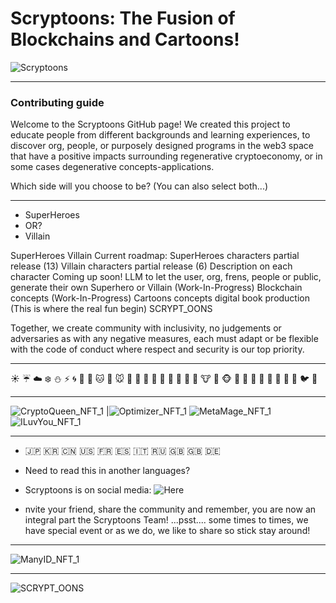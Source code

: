 
# Scryptoons: The Fusion of Blockchains and Cartoons!  
![Scryptoons](https://github.com/user-attachments/assets/25f34254-74c6-4638-b45f-92c8d0bd3f63)
__________________________

### Contributing guide
Welcome to the Scryptoons GitHub page! We created this project to educate people from different backgrounds and learning experiences, to discover org, people, or purposely designed programs in the web3 space that have a positive impacts surrounding regenerative cryptoeconomy, or in some cases degenerative concepts-applications.

Which side will you choose to be? (You can also select both...)

____________________________
- SuperHeroes
- OR?
- Villain
  


SuperHeroes
Villain
Current roadmap:
SuperHeroes characters partial release (13)
Villain characters partial release (6)
Description on each character
Coming up soon!
LLM to let the user, org, frens, people or public, generate their own Superhero or Villain (Work-In-Progress)
Blockchain concepts (Work-In-Progress)
Cartoons concepts digital book production (This is where the real fun begin)
SCRYPT_OONS


Together, we create community with inclusivity, no judgements or adversaries as with any negative measures, each must adapt or be flexible with the code of conduct where respect and security is our top priority.


_________________________________

☀️ ☔ ☁️ ❄️ ⛄ ⚡ 🌀 🌁 🌊 🐱 🐶 🐭 🐹 🐰 🐺 🐸 🐯 🐨 🐻 🐷 🐽 🐮 🐗 🐵 🐒 🐴 🐎 🐫 🐑 🐘 🐼 🐍 🐦 🐤

__________________________________

![CryptoQueen_NFT_1](https://github.com/user-attachments/assets/5395bb83-0dc2-4e79-8387-2ec268174df4) |![Optimizer_NFT_1](https://github.com/user-attachments/assets/80054039-eeb9-41f3-9094-34d4bebc5b1e) ![MetaMage_NFT_1](https://github.com/user-attachments/assets/bb9d89a0-ca7f-4009-8612-9534fcc29773) ![ILuvYou_NFT_1](https://github.com/user-attachments/assets/31f8bb49-6078-42d2-953b-9d0d1010c5f5)
___________________________________


- 🇯🇵 🇰🇷 🇨🇳 🇺🇸 🇫🇷 🇪🇸 🇮🇹 🇷🇺 🇬🇧 🇬🇧 🇩🇪
- Need to read this in another languages?

- Scryptoons is on social media: ![Here](https://x.com/Scryptoons)

- nvite your friend, share the community and remember, you are now an integral part the Scryptoons Team!
  ...psst.... some times to times, we have special event or as we do, we like to share so stick stay around!
______________________________________



![ManyID_NFT_1](https://github.com/user-attachments/assets/3f6609c7-64d8-4266-b79f-386dacb14813)

______________________________________
![SCRYPT_OONS](https://github.com/user-attachments/assets/638b0eb9-c29b-4b89-8fde-d62b50bffb8b)

